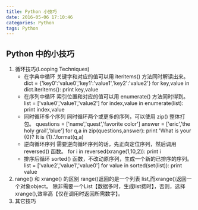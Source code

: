 ```yaml
---
title: Python 小技巧
date: 2016-05-06 17:10:46
categories: Python
tags: Python
---
```


## Python 中的小技巧
1. 循环技巧(Looping Techniques)
	* 在字典中循环
	关键字和对应的值可以用 iteritems() 方法同时解读出来。
			dict = {'key0':'value0','key1':'value1','key2':'value2'}
			for key,value in dict.iteritems():
				print key,value
	* 在序列中循环
	索引位置和对应的值可以用 enumerate() 方法同时得到。
			list = ['value0','value1','value2']
			for index,value in enumerate(list):
				print index,value
	* 同时循环多个序列
	同时循环两个或更多的序列，可以使用 zip() 整体打包。
			questions = ['name','quest','favorite color']
			answer = ['eric','the holy grail','blue']
			for q,a in zip(questions,answer):
				print 'What is your {0}? It is {1}.'.format(q,a)
	* 逆向循环序列
	需要逆向循环序列的话，先正向定位序列，然后调用 reversed() 函数。
			for i in reversed(xrange(1,10,2)):
				print i
	* 排序后循环
	sorted() 函数，不改动原序列，生成一个新的已排序的序列。
			list = ['value2','value1','value0']
			for value in sorted(set(list)):
				print value
2. range() 和 xrange() 的区别
	range()返回的是一个列表 list,而xrange()返回一个对象object。
	除非需要一个List【数据多时，生成list费时】，否则，选择xrange(),效率高【仅在调用时返回所需数字】。
3. 其它技巧
